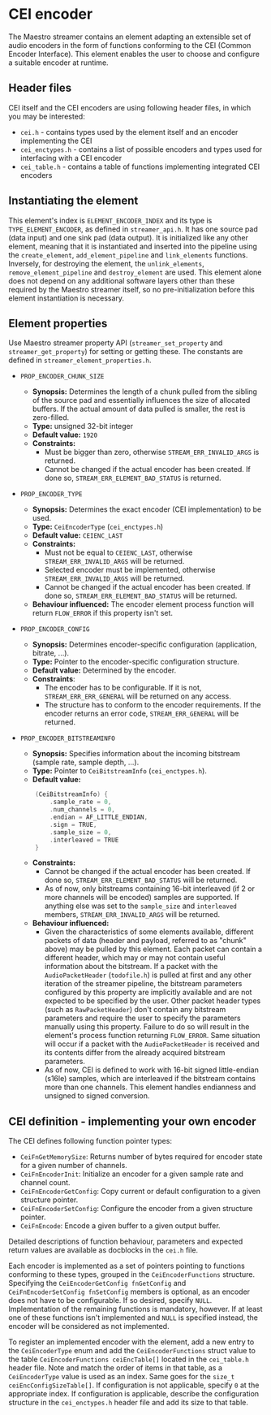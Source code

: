 # CEI encoder

The Maestro streamer contains an element adapting an extensible set of audio encoders in the form of functions conforming to the CEI (Common Encoder Interface). This element enables the user to choose and configure a suitable encoder at runtime.

## Header files

CEI itself and the CEI encoders are using following header files, in which you may be interested:

- `cei.h` - contains types used by the element itself and an encoder implementing the CEI
- `cei_enctypes.h` - contains a list of possible encoders and types used for interfacing with a CEI encoder
- `cei_table.h` - contains a table of functions implementing integrated CEI encoders

## Instantiating the element

This element's index is `ELEMENT_ENCODER_INDEX` and its type is `TYPE_ELEMENT_ENCODER`, as defined in `streamer_api.h`. It has one source pad (data input) and one sink pad (data output). It is initialized like any other element, meaning that it is instantiated and inserted into the pipeline using the `create_element`, `add_element_pipeline` and `link_elements` functions. Inversely, for destroying the element, the `unlink_elements`, `remove_element_pipeline` and `destroy_element` are used. This element alone does not depend on any additional software layers other than these required by the Maestro streamer itself, so no pre-initialization before this element instantiation is necessary.

## Element properties

Use Maestro streamer property API (`streamer_set_property` and `streamer_get_property`) for setting or getting these. The constants are defined in `streamer_element_properties.h`.

- `PROP_ENCODER_CHUNK_SIZE`
    - **Synopsis:** Determines the length of a chunk pulled from the sibling of the source pad and essentially influences the size of allocated buffers. If the actual amount of data pulled is smaller, the rest is zero-filled.
    - **Type:** unsigned 32-bit integer
    - **Default value:** `1920`
    - **Constraints:**
        - Must be bigger than zero, otherwise `STREAM_ERR_INVALID_ARGS` is returned.
        - Cannot be changed if the actual encoder has been created. If done so, `STREAM_ERR_ELEMENT_BAD_STATUS` is returned.

- `PROP_ENCODER_TYPE`
    - **Synopsis:** Determines the exact encoder (CEI implementation) to be used.
    - **Type:** `CeiEncoderType` (`cei_enctypes.h`)
    - **Default value:** `CEIENC_LAST`
    - **Constraints:**
        - Must not be equal to `CEIENC_LAST`, otherwise `STREAM_ERR_INVALID_ARGS` will be returned.
        - Selected encoder must be implemented, otherwise `STREAM_ERR_INVALID_ARGS` will be returned.
        - Cannot be changed if the actual encoder has been created. If done so, `STREAM_ERR_ELEMENT_BAD_STATUS` will be returned.
    - **Behaviour influenced:** The encoder element process function will return `FLOW_ERROR` if this property isn't set.

- `PROP_ENCODER_CONFIG`
    - **Synopsis:** Determines encoder-specific configuration (application, bitrate, ...).
    - **Type:** Pointer to the encoder-specific configuration structure.
    - **Default value:** Determined by the encoder.
    - **Constraints**:
        - The encoder has to be configurable. If it is not, `STREAM_ERR_ERR_GENERAL` will be returned on any access.
        - The structure has to conform to the encoder requirements. If the encoder returns an error code, `STREAM_ERR_GENERAL` will be returned.

- `PROP_ENCODER_BITSTREAMINFO`
    - **Synopsis:** Specifies information about the incoming bitstream (sample rate, sample depth, ...).
    - **Type:** Pointer to `CeiBitstreamInfo` (`cei_enctypes.h`).
    - **Default value:**
    ```c
        (CeiBitstreamInfo) {
            .sample_rate = 0,
            .num_channels = 0,
            .endian = AF_LITTLE_ENDIAN,
            .sign = TRUE,
            .sample_size = 0,
            .interleaved = TRUE
        }
    ```
    - **Constraints:**
        - Cannot be changed if the actual encoder has been created. If done so, `STREAM_ERR_ELEMENT_BAD_STATUS` will be returned.
        - As of now, only bitstreams containing 16-bit interleaved (if 2 or more channels will be encoded) samples are supported. If anything else was set to the `sample_size`  and `interleaved` members, `STREAM_ERR_INVALID_ARGS` will be returned.
    - **Behaviour influenced:**
        - Given the characteristics of some elements available, different packets of data (header and payload, referred to as "chunk" above) may be pulled by this element. Each packet can contain a different header, which may or may not contain useful information about the bitstream. If a packet with the `AudioPacketHeader` (`todofile.h`) is pulled at first and any other iteration of the streamer pipeline, the bitstream parameters configured by this property are implicitly available and are not expected to be specified by the user. Other packet header types (such as `RawPacketHeader`) don't contain any bitstream parameters and require the user to specify the parameters manually using this property. Failure to do so will result in the element's process function returning `FLOW_ERROR`. Same situation will occur if a packet with the `AudioPacketHeader` is received and its contents differ from the already acquired bitstream parameters.
        - As of now, CEI is defined to work with 16-bit signed little-endian (s16le) samples, which are interleaved if the bitstream contains more than one channels. This element handles endianness and unsigned to signed conversion.

## CEI definition - implementing your own encoder

The CEI defines following function pointer types:

- `CeiFnGetMemorySize`: Returns number of bytes required for encoder state for a given number of channels.
- `CeiFnEncoderInit`: Initialize an encoder for a given sample rate and channel count.
- `CeiFnEncoderGetConfig`: Copy current or default configuration to a given structure pointer.
- `CeiFnEncoderSetConfig`: Configure the encoder from a given structure pointer.
- `CeiFnEncode`: Encode a given buffer to a given output buffer.

Detailed descriptions of function behaviour, parameters and expected return values are available as docblocks in the `cei.h` file.

Each encoder is implemented as a set of pointers pointing to functions conforming to these types, grouped in the `CeiEncoderFunctions` structure. Specifying the `CeiEncoderGetConfig fnGetConfig` and `CeiFnEncoderSetConfig fnSetConfig` members is optional, as an encoder does not have to be configurable. If so desired, specify `NULL`. Implementation of the remaining functions is mandatory, however. If at least one of these functions isn't implemented and `NULL` is specified instead, the encoder will be considered as not implemented.

To register an implemented encoder with the element, add a new entry to the `CeiEncoderType` enum and add the `CeiEncoderFunctions` struct value to the table `CeiEncoderFunctions ceiEncTable[]` located in the `cei_table.h` header file. Note and match the order of items in that table, as a `CeiEncoderType` value is used as an index. Same goes for the `size_t ceiEncConfigSizeTable[]`. If configuration is not applicable, specify `0` at the appropriate index. If configuration is applicable, describe the configuration structure in the `cei_enctypes.h` header file and add its size to that table.

